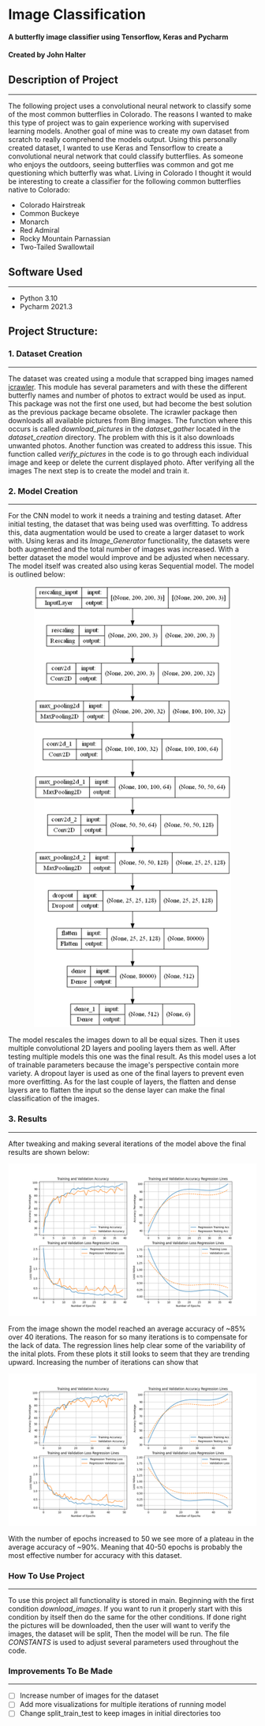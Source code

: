 # Image Classification
#### A butterfly image classifier using Tensorflow, Keras and Pycharm
#### Created by John Halter

## Description of Project
___
The following project uses a convolutional neural network to classify some of the most common butterflies in Colorado.
The reasons I wanted to make this type of project was to gain experience working with supervised learning models.
Another goal of mine was to create my own dataset from scratch to really comprehend the models output.
Using this personally created dataset, I wanted  to use Keras and Tensorflow to create a
convolutional neural network that could classify butterflies. As someone who enjoys the outdoors,
seeing butterflies was common and got me questioning which butterfly was what.
Living in Colorado I thought it would be interesting to create a classifier for the following common 
butterflies native to Colorado:
- Colorado Hairstreak
- Common Buckeye
- Monarch
- Red Admiral
- Rocky Mountain Parnassian
- Two-Tailed Swallowtail

## Software Used
___
- Python 3.10
- Pycharm 2021.3

## Project Structure:

### 1. Dataset Creation
___
The dataset was created using a module that scrapped bing images named 
[icrawler](https://icrawler.readthedocs.io/en/latest/builtin.html). This module has several parameters and with these
the different butterfly names and number of photos to extract would be used as input. 
This package was not the first one used, but had become the best solution as the previous package became obsolete. 
The icrawler package then downloads all available pictures from Bing images. The function where this occurs is called 
*download_pictures* in the *dataset_gather* located in the *dataset_creation* directory.
The problem with this is it also downloads unwanted photos. Another function was created to address this issue.
This function called *verify_pictures* in the code is to go through each individual image and keep or delete the 
current displayed photo. After verifying all the images The next step is to create the model and train it.
### 2. Model Creation
___
For the CNN model to work it needs a training and testing dataset. After initial testing, the dataset that was being used 
was overfitting. To address this, data augmentation would be used to create a larger dataset to work with. 
Using keras and its *Image_Generator* functionality, the datasets were both augmented and the total number of images
was increased. With a better dataset the model would improve and be adjusted when necessary. 
The model itself was created also using keras Sequential model. The model is outlined below:

<p align="center">
  <img src="https://github.com/John-Halter/Image_Classification/blob/main/images/cnn_outline_model.png" width="400" />
</p>

The model rescales the images down to all be equal sizes. Then it uses multiple convolutional 2D layers and pooling layers
them as well. After testing multiple models this one was the final result.
As this model uses a lot of trainable parameters because the image's perspective contain more variety.
A dropout layer is used as one of the final layers to prevent even more overfitting. As for the last couple of layers,
the flatten and dense layers are to flatten the input so the dense layer can make the final classification of the images.
### 3. Results
___
After tweaking and making several iterations of the model above the final results are shown below:
<p align="center">
  <img src="https://github.com/John-Halter/Image_Classification/blob/main/images/model_accuracy_loss_plot40.png" width="700" />
</p>
From the image shown the model reached an average accuracy of ~85% over 40 iterations. The reason for so many iterations is to 
compensate for the lack of data. The regression lines help clear some of the variability of the inital plots.
From these plots it still looks to seem that they are trending upward. Increasing the number of iterations can show that

<p align="center">
  <img src="https://github.com/John-Halter/Image_Classification/blob/main/images/model_accuracy_loss_plot50.png" width="700" />
</p>

With the number of epochs increased to 50 we see more of a plateau in the average accuracy of ~90%. 
Meaning that 40-50 epochs is probably the most effective number for accuracy with this dataset. 


### How To Use Project
___
To use this project all functionality is stored in main. Beginning with the first condition *download_images*.
If you want to run it properly start with this condition by itself then do the same for the other conditions.
If done right the pictures will be downloaded, then the user will want to verify the images, the dataset will be split,
Then the model will be run. The file *CONSTANTS* is used to adjust several parameters used throughout the code. 

### Improvements To Be Made
___

- [ ] Increase number of images for the dataset
- [ ] Add more visualizations for multiple iterations of running model
- [ ] Change split_train_test to keep images in initial directories too

